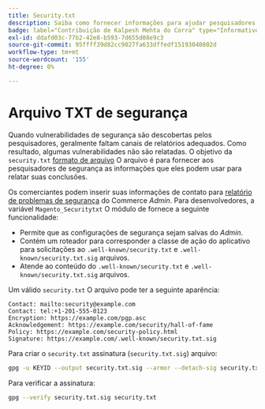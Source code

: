 ```yaml
---
title: Security.txt
description: Saiba como fornecer informações para ajudar pesquisadores de segurança a relatar vulnerabilidades.
badge: label="Contribuição de Kalpesh Mehta do Corra" type="Informativo" url="https://solutionpartners.adobe.com/s/directory/detail/corra" tooltip="Kalpesh Mehta"
exl-id: ddafd03c-77b2-42e8-b593-7d655d08e9c3
source-git-commit: 95ffff39d82cc9027fa633dffedf15193040802d
workflow-type: tm+mt
source-wordcount: '155'
ht-degree: 0%

---
```


# Arquivo TXT de segurança

Quando vulnerabilidades de segurança são descobertas pelos pesquisadores, geralmente faltam canais de relatórios adequados. Como resultado, algumas vulnerabilidades não são relatadas. O objetivo da `security.txt` [formato de arquivo](https://datatracker.ietf.org/doc/html/draft-foudil-securitytxt-09) O arquivo é para fornecer aos pesquisadores de segurança as informações que eles podem usar para relatar suas conclusões.

Os comerciantes podem inserir suas informações de contato para [relatório de problemas de segurança](https://docs.magento.com/user-guide/stores/security-issue-reporting.html) do Commerce _Admin_. Para desenvolvedores, a variável `Magento_Securitytxt` O módulo de fornece a seguinte funcionalidade:

- Permite que as configurações de segurança sejam salvas do _Admin_.
- Contém um roteador para corresponder a classe de ação do aplicativo para solicitações ao `.well-known/security.txt` e `.well-known/security.txt.sig` arquivos.
- Atende ao conteúdo do `.well-known/security.txt` e `.well-known/security.txt.sig` arquivos.

Um válido `security.txt` O arquivo pode ter a seguinte aparência:

```text
Contact: mailto:security@example.com
Contact: tel:+1-201-555-0123
Encryption: https://example.com/pgp.asc
Acknowledgement: https://example.com/security/hall-of-fame
Policy: https://example.com/security-policy.html
Signature: https://example.com/.well-known/security.txt.sig
```

Para criar o `security.txt` assinatura (`security.txt.sig`) arquivo:

```bash
gpg -u KEYID --output security.txt.sig --armor --detach-sig security.txt
```

Para verificar a assinatura:

```bash
gpg --verify security.txt.sig security.txt
```
